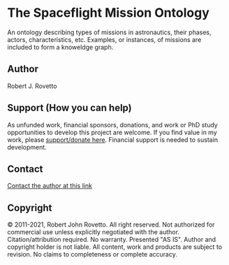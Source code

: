 # The Spaceflight Mission Ontology
An ontology describing types of missions in astronautics, their phases, actors, characteristics, etc. 
Examples, or instances, of missions are included to form a knoweldge graph.

## Author
Robert J. Rovetto

## Support (How you can help)
As unfunded work, financial sponsors, donations, and work or PhD study opportunities to develop this project are welcome. If you find value in my work, please [support/donate here](https://gogetfunding.com/knowledge-organization-services-ontology-terminology-metadata-concept-analysis/). Financial support is needed to sustain development.

## Contact
[Contact the author at this link](ontospace.wordpress.com/contact)

## Copyright
© 2011-2021, Robert John Rovetto. All right reserved.
Not authorized for commercial use unless explicitly negotiated with the author. Citation/attribution required.
No warranty. Presented "AS IS". Author and copyright holder is not liable. All content, work and products are subject to revision. No claims to completeness or complete accuracy.
